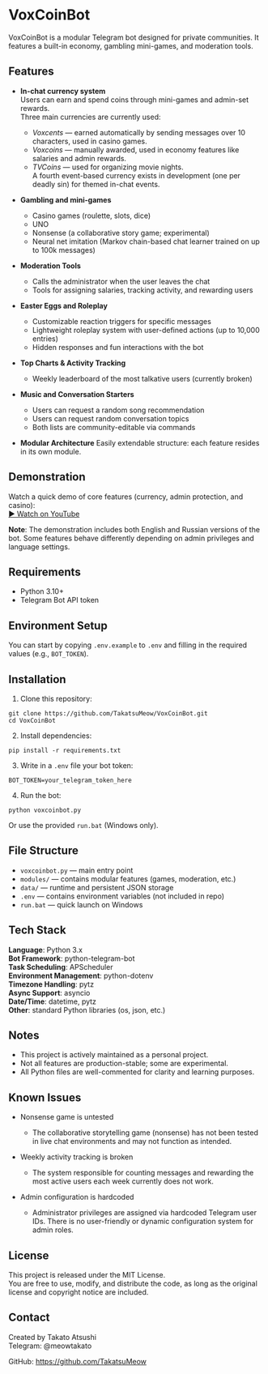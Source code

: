 # VoxCoinBot

VoxCoinBot is a modular Telegram bot designed for private communities. It features a built-in economy, gambling mini-games, and moderation tools.

## Features

- **In-chat currency system**  
  Users can earn and spend coins through mini-games and admin-set rewards.  
  Three main currencies are currently used:  
  - *Voxcents* — earned automatically by sending messages over 10 characters, used in casino games.  
  - *Voxcoins* — manually awarded, used in economy features like salaries and admin rewards.  
  - *TVCoins* — used for organizing movie nights.  
  A fourth event-based currency exists in development (one per deadly sin) for themed in-chat events.

- **Gambling and mini-games**
  - Casino games (roulette, slots, dice)
  - UNO
  - Nonsense (a collaborative story game; experimental)
  - Neural net imitation (Markov chain-based chat learner trained on up to 100k messages)

- **Moderation Tools**
  - Calls the administrator when the user leaves the chat
  - Tools for assigning salaries, tracking activity, and rewarding users

- **Easter Eggs and Roleplay**
  - Customizable reaction triggers for specific messages
  - Lightweight roleplay system with user-defined actions (up to 10,000 entries)
  - Hidden responses and fun interactions with the bot

- **Top Charts & Activity Tracking**
  - Weekly leaderboard of the most talkative users (currently broken)

- **Music and Conversation Starters**
  - Users can request a random song recommendation
  - Users can request random conversation topics
  - Both lists are community-editable via commands

- **Modular Architecture**
  Easily extendable structure: each feature resides in its own module.

## Demonstration

Watch a quick demo of core features (currency, admin protection, and casino):  
[▶️ Watch on YouTube](https://youtube.com/shorts/xf4u3fW7VUE?feature=share)

**Note**: The demonstration includes both English and Russian versions of the bot. Some features behave differently depending on admin privileges and language settings.

## Requirements

- Python 3.10+
- Telegram Bot API token

## Environment Setup

You can start by copying `.env.example` to `.env` and filling in the required values (e.g., `BOT_TOKEN`).

## Installation

1. Clone this repository:
```
git clone https://github.com/TakatsuMeow/VoxCoinBot.git
cd VoxCoinBot
```

2. Install dependencies:
```
pip install -r requirements.txt
```

3. Write in a `.env` file your bot token:
```
BOT_TOKEN=your_telegram_token_here
```

4. Run the bot:
```
python voxcoinbot.py
```

Or use the provided `run.bat` (Windows only).

## File Structure

- `voxcoinbot.py` — main entry point
- `modules/` — contains modular features (games, moderation, etc.)
- `data/` — runtime and persistent JSON storage
- `.env` — contains environment variables (not included in repo)
- `run.bat` — quick launch on Windows

## Tech Stack

**Language**: Python 3.x  
**Bot Framework**: python-telegram-bot  
**Task Scheduling**: APScheduler  
**Environment Management**: python-dotenv  
**Timezone Handling**: pytz  
**Async Support**: asyncio  
**Date/Time**: datetime, pytz  
**Other**: standard Python libraries (os, json, etc.)

## Notes

- This project is actively maintained as a personal project.
- Not all features are production-stable; some are experimental.
- All Python files are well-commented for clarity and learning purposes.

## Known Issues

- Nonsense game is untested
  - The collaborative storytelling game (nonsense) has not been tested in live chat environments and may not function as intended.

- Weekly activity tracking is broken
  - The system responsible for counting messages and rewarding the most active users each week currently does not work.

- Admin configuration is hardcoded
  - Administrator privileges are assigned via hardcoded Telegram user IDs. There is no user-friendly or dynamic configuration system for admin roles.

## License

This project is released under the MIT License.  
You are free to use, modify, and distribute the code, as long as the original license and copyright notice are included.

## Contact

Created by Takato Atsushi  
Telegram: @meowtakato

GitHub: https://github.com/TakatsuMeow
